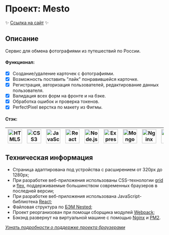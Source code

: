 # Проект: Mesto

:sparkles: [Ссылка на сайт](https://mesto.dashalalala24.nomoredomains.work/) :sparkles:


## Описание
Сервис для обмена фотографиями из путешествий по России.

#### Функционал:
* [x] Создание/удаление карточек с фотографиями.  
* [x] Возможность поставить "лайк" понравившейся карточке.  
* [x] Регистрация, авторизация пользователей, редактирование данных пользователя.  
* [x] Валидация всех форм на фронте и на бэке.  
* [x] Обработка ошибок и проверка токенов. 
* [x] PerfectPixel верстка по макету из Фигмы.  

#### Cтэк:

<!-- <a href="https://html.spec.whatwg.org/multipage/" target="_blank" rel="noreferrer">
<img width="40" height="40" alt="HTML" src="https://simpleicons.org/icons/html5.svg" /></a>

<a href="https://www.w3schools.com/css/" target="_blank" rel="noreferrer">
<img width="40" height="40" alt="CSS" src="https://simpleicons.org/icons/css3.svg" /></a>

<a href="https://developer.mozilla.org/en-US/docs/Web/JavaScript" target="_blank" rel="noreferrer">
<img width="40" height="40" alt="JavaScript" src="https://simpleicons.org/icons/javascript.svg" /></a>

<a href="https://react.dev/" target="_blank" rel="noreferrer">
<img width="40" height="40" alt="React" src="https://simpleicons.org/icons/react.svg" /></a> 

<a href="https://nodejs.org/en" target="_blank" rel="noreferrer"> 
<img width="40" height="40" alt="Node.js" src="https://simpleicons.org/icons/nodedotjs.svg" /></a>

<a href="https://expressjs.com/ru/" target="_blank" rel="noreferrer">
<img width="40" height="40" alt="Express.js" src="https://simpleicons.org/icons/express.svg" /></a>

<a href="https://www.mongodb.com/" target="_blank" rel="noreferrer">
<img width="40" height="40" alt="MongoDB" src="https://simpleicons.org/icons/mongodb.svg" /></a>  -->


<a href="https://html.spec.whatwg.org/multipage/" target="_blank" rel="noreferrer"><img width="45" height="45" alt="HTML5" src="https://cdn.jsdelivr.net/gh/devicons/devicon/icons/html5/html5-plain-wordmark.svg" /></a> | <a href="https://www.w3schools.com/css/" target="_blank" rel="noreferrer"><img width="45" height="45" alt="CSS3" src="https://cdn.jsdelivr.net/gh/devicons/devicon/icons/css3/css3-plain-wordmark.svg" /></a> | <a href="https://developer.mozilla.org/en-US/docs/Web/JavaScript" target="_blank" rel="noreferrer"><img width="45" height="45" alt="JavaScript" src="https://cdn.jsdelivr.net/gh/devicons/devicon/icons/javascript/javascript-plain.svg" /></a> | <a href="https://react.dev/" target="_blank" rel="noreferrer"><img width="45" height="45" alt="React" src="https://cdn.jsdelivr.net/gh/devicons/devicon/icons/react/react-original-wordmark.svg" /></a> | <a href="https://nodejs.org/en" target="_blank" rel="noreferrer"><img width="45" height="45" alt="Node.js" src="https://cdn.jsdelivr.net/gh/devicons/devicon/icons/nodejs/nodejs-plain.svg" /></a> | <a href="https://expressjs.com/" target="_blank" rel="noreferrer"><img width="45" height="45" alt="Express" src="https://cdn.jsdelivr.net/gh/devicons/devicon/icons/express/express-original.svg" /></a>| <a href="https://www.mongodb.com/" target="_blank" rel="noreferrer"><img width="45" height="45" alt="MongoDB" src="https://cdn.jsdelivr.net/gh/devicons/devicon/icons/mongodb/mongodb-plain.svg" /></a> | <a href="https://nginx.org/" target="_blank" rel="noreferrer"><img width="45" height="45" alt="Nginx" src="https://cdn.jsdelivr.net/gh/devicons/devicon/icons/nginx/nginx-original.svg" /></a> | <a href="https://git-scm.com/" target="_blank" rel="noreferrer"><img width="45" height="45" alt="Git" src="https://cdn.jsdelivr.net/gh/devicons/devicon/icons/git/git-plain.svg" /></a> 
| --- | --- | --- | --- | --- | --- | --- | --- | --- |



## Техническая информация

- Страница адаптирована под устройства с расширением от 320px до 1280px;
- При разработке веб-приложения использованы CSS-технологии [grid](https://developer.mozilla.org/ru/docs/Web/CSS/CSS_Grid_Layout/Basic_Concepts_of_Grid_Layout) и [flex](https://developer.mozilla.org/ru/docs/Learn/CSS/CSS_layout/Flexbox), поддерживаемые большинством современных браузеров в последней версии;
- При разработке веб-приложения использована JavaScript-библиотека [React](https://react.dev/);
- Файловая структура по [БЭМ Nested](https://ru.bem.info/methodology/filestructure/#nested);
- Проект реорганизован при помощи сборщика модулей [Webpack](https://ru.wikipedia.org/wiki/Webpack);
- Бэкэнд развернут на виртуальной машине с помощью [Nginx](https://nginx.org/) и [PM2](https://pm2.keymetrics.io/).  

*[Узнать подробности о поддержке проекта браузерами](https://caniuse.com/?search=grid)*
